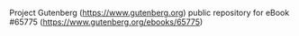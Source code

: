 Project Gutenberg (https://www.gutenberg.org) public repository for
eBook #65775 (https://www.gutenberg.org/ebooks/65775)
